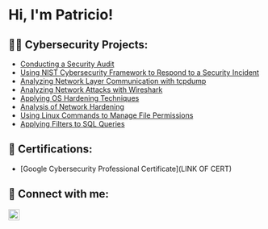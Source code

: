 <h1>Hi, I'm Patricio! </h1>

<h2>👨‍💻 Cybersecurity Projects:</h2>

- [Conducting a Security Audit](https://github.com/PatricioKlajner/Security_Audit)
- [Using NIST Cybersecurity Framework to Respond to a Security Incident](https://github.com/PatricioKlajner/NIST_CSF_Incident_Response)
- [Analyzing Network Layer Communication with tcpdump](https://github.com/PatricioKlajner/Analyzing_Network_Later_Communication)
- [Analyzing Network Attacks with Wireshark](https://github.com/PatricioKlajner/Analyzing_Networkk_Attacks)
- [Applying OS Hardening Techniques](https://github.com/PatricioKlajner/Applying_OS_Hardening_Techniques)
- [Analysis of Network Hardening](https://github.com/PatricioKlajner/Analysis_of_Network_Hardening)
- [Using Linux Commands to Manage File Permissions](https://github.com/PatricioKlajner/Using_Linux_Commands_to_Manage_File_Permissions)
- [Applying Filters to SQL Queries](https://github.com/PatricioKlajner/Applying_Filters_to_SQL_Queries)
  
<h2>📄 Certifications:</h2>

- [Google Cybersecurity Professional Certificate](LINK OF CERT)



<h2> 🤳 Connect with me:</h2>

[<img align="left" alt="PatricioKlajner | LinkedIn" width="22px" src="https://cdn.jsdelivr.net/npm/simple-icons@v3/icons/linkedin.svg" />][linkedin]



[linkedin]: https://linkedin.com/in/patricioklajner
